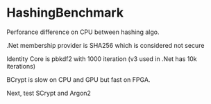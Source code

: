 # HashingBenchmark

Perforance difference on CPU between hashing algo.

.Net membership provider is SHA256 which is considered not secure

Identity Core is pbkdf2 with 1000 iteration (v3 used in .Net has 10k iterations)

BCrypt is slow on CPU and GPU but fast on FPGA.

Next, test SCrypt and Argon2